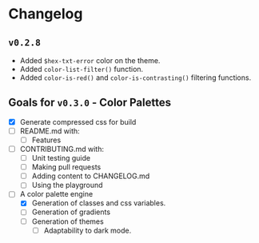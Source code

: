 # Changelog

## `v0.2.8`

- Added `$hex-txt-error` color on the theme.
- Added `color-list-filter()` function.
- Added `color-is-red()` and `color-is-contrasting()` filtering functions.

## Goals for `v0.3.0` - Color Palettes
  - [x] Generate compressed css for build
  - [ ] README.md with:
    - [ ] Features
  - [ ] CONTRIBUTING.md with:
    - [ ] Unit testing guide
    - [ ] Making pull requests
    - [ ] Adding content to CHANGELOG.md
    - [ ] Using the playground
  - [ ] A color palette engine
    - [x] Generation of classes and css variables.
    - [ ] Generation of gradients
    - [ ] Generation of themes
      - [ ] Adaptability to dark mode.
